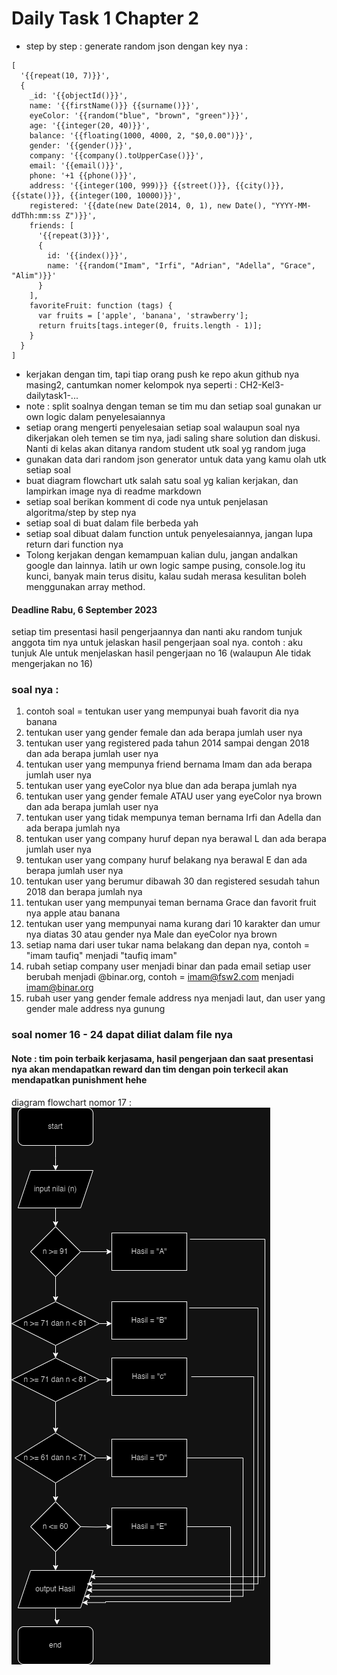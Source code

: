 # Daily Task 1 Chapter 2

- step by step :
generate random json dengan key nya :
```
[
  '{{repeat(10, 7)}}',
  {
    _id: '{{objectId()}}',
    name: '{{firstName()}} {{surname()}}',  
    eyeColor: '{{random("blue", "brown", "green")}}',
    age: '{{integer(20, 40)}}',
    balance: '{{floating(1000, 4000, 2, "$0,0.00")}}',
    gender: '{{gender()}}',
    company: '{{company().toUpperCase()}}',
    email: '{{email()}}',
    phone: '+1 {{phone()}}',
    address: '{{integer(100, 999)}} {{street()}}, {{city()}}, {{state()}}, {{integer(100, 10000)}}',
    registered: '{{date(new Date(2014, 0, 1), new Date(), "YYYY-MM-ddThh:mm:ss Z")}}',
    friends: [
      '{{repeat(3)}}',
      {
        id: '{{index()}}',
        name: '{{random("Imam", "Irfi", "Adrian", "Adella", "Grace", "Alim")}}'
      }
    ],
    favoriteFruit: function (tags) {
      var fruits = ['apple', 'banana', 'strawberry'];
      return fruits[tags.integer(0, fruits.length - 1)];
    }
  }
]
```
- kerjakan dengan tim, tapi tiap orang push ke repo akun github nya masing2, cantumkan nomer kelompok nya seperti : CH2-Kel3-dailytask1-...
- note : split soalnya dengan teman se tim mu dan setiap soal gunakan ur own logic dalam penyelesaiannya
- setiap orang mengerti penyelesaian setiap soal walaupun soal nya dikerjakan oleh temen se tim nya, jadi saling share solution dan diskusi. Nanti di kelas akan ditanya random student utk soal yg random juga
- gunakan data dari random json generator untuk data yang kamu olah utk setiap soal
- buat diagram flowchart utk salah satu soal yg kalian kerjakan, dan lampirkan image nya di readme markdown
- setiap soal berikan komment di code nya untuk penjelasan algoritma/step by step nya
- setiap soal di buat dalam file berbeda yah
- setiap soal dibuat dalam function untuk penyelesaiannya, jangan lupa return dari function nya
- Tolong kerjakan dengan kemampuan kalian dulu, jangan andalkan google dan lainnya. latih ur own logic sampe pusing, console.log itu kunci, banyak main terus disitu, kalau sudah merasa kesulitan boleh menggunakan array method.
#### Deadline Rabu, 6 September 2023
setiap tim presentasi hasil pengerjaannya dan nanti aku random tunjuk anggota tim nya untuk jelaskan hasil pengerjaan soal nya. contoh : aku tunjuk Ale untuk menjelaskan hasil pengerjaan no 16 (walaupun Ale tidak mengerjakan no 16)

### soal nya :
1) contoh soal = tentukan user yang mempunyai buah favorit dia nya banana
2) tentukan user yang gender female dan ada berapa jumlah user nya 
3) tentukan user yang registered pada tahun 2014 sampai dengan 2018 dan ada berapa jumlah user nya 
4) tentukan user yang mempunya friend bernama Imam dan ada berapa jumlah user nya
5) tentukan user yang eyeColor nya blue dan ada berapa jumlah nya
6) tentukan user yang gender female ATAU user yang eyeColor nya brown dan ada berapa jumlah user nya 
7) tentukan user yang tidak mempunya teman bernama Irfi dan Adella dan ada berapa jumlah nya
8) tentukan user yang company huruf depan nya berawal L dan ada berapa jumlah user nya
9) tentukan user yang company huruf belakang nya berawal E dan ada berapa jumlah user nya
10) tentukan user yang berumur dibawah 30 dan registered sesudah tahun 2018 dan berapa jumlah nya
11) tentukan user yang mempunyai teman bernama Grace dan favorit fruit nya apple atau banana
12) tentukan user yang mempunyai nama kurang dari 10 karakter dan umur nya diatas 30 atau gender nya Male dan eyeColor nya brown
13) setiap nama dari user tukar nama belakang dan depan nya, contoh = "imam taufiq" menjadi "taufiq imam"
14) rubah setiap company user menjadi binar dan pada email setiap user berubah menjadi @binar.org, contoh = imam@fsw2.com menjadi imam@binar.org
15) rubah user yang gender female address nya menjadi laut, dan user yang gender male address nya gunung
### soal nomer 16 - 24 dapat diliat dalam file nya
#### Note : tim poin terbaik kerjasama, hasil pengerjaan dan saat presentasi nya akan mendapatkan reward dan tim dengan poin terkecil akan mendapatkan punishment hehe

diagram flowchart nomor 17 :
![diagram](./flowChartNumber17.png)  